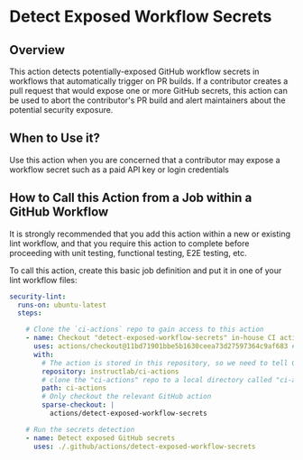 # Detect Exposed Workflow Secrets

## Overview

This action detects potentially-exposed GitHub workflow secrets in workflows that automatically trigger on PR builds. If a contributor creates a pull request that would expose one or more GitHub secrets, this action can be used to abort the contributor's PR build and alert maintainers about the potential security exposure.

## When to Use it?

Use this action when you are concerned that a contributor may expose a workflow secret such as a paid API key or login credentials

## How to Call this Action from a Job within a GitHub Workflow 

It is strongly recommended that you add this action within a new or existing lint workflow, and that you require this action to complete before proceeding with unit testing, functional testing, E2E testing, etc.

To call this action, create this basic job definition and put it in one of your lint workflow files:

```yaml
security-lint:
  runs-on: ubuntu-latest
  steps:

    # Clone the `ci-actions` repo to gain access to this action
    - name: Checkout "detect-exposed-workflow-secrets" in-house CI action
      uses: actions/checkout@11bd71901bbe5b1630ceea73d27597364c9af683 # v4.2.2
      with:
        # The action is stored in this repository, so we need to tell GitHub to pull from: {org}/{repo}
        repository: instructlab/ci-actions
        # clone the "ci-actions" repo to a local directory called "ci-actions", instead of overwriting the current WORKDIR contents
        path: ci-actions
        # Only checkout the relevant GitHub action
        sparse-checkout: |
          actions/detect-exposed-workflow-secrets

    # Run the secrets detection
    - name: Detect exposed GitHub secrets
      uses: ./.github/actions/detect-exposed-workflow-secrets
```